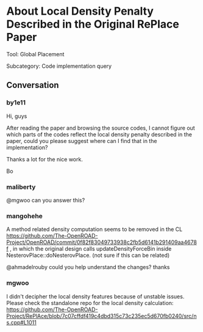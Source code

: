 # About Local Density Penalty Described in the Original RePlace Paper

Tool: Global Placement

Subcategory: Code implementation query

## Conversation

### by1e11
Hi, guys

After reading the paper and browsing the source codes, I cannot figure out which parts of the codes reflect the local density penalty described in the paper, could you please suggest where can I find that in the implementation?

Thanks a lot for the nice work.

Bo

### maliberty
@mgwoo can you answer this?

### mangohehe
A method related density computation seems to be removed in the CL https://github.com/The-OpenROAD-Project/OpenROAD/commit/0f82f83049733938c2fb5d6141b291409aa4678f , in which the original design calls updateDensityForceBin inside NesterovPlace::doNesterovPlace. (not sure if this can be related)

@ahmadelrouby could you help understand the changes? thanks

### mgwoo
I didn't decipher the local density features because of unstable issues. 
Please check the standalone repo for the local density calculation:  https://github.com/The-OpenROAD-Project/RePlAce/blob/7c07cffdf419c4dbd315c73c235ec5d670fb0240/src/ns.cpp#L1011

